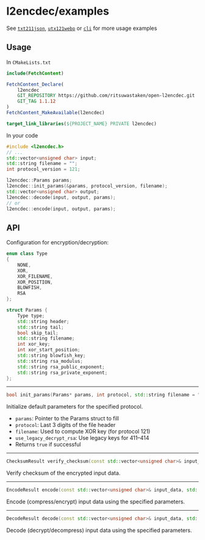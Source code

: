 # l2encdec/examples

See [`txt211json`](./txt211json), [`utx121webp`](./utx121webp) or [`cli`](./cli) for more usage examples

## Usage

In `CMakeLists.txt`

```cmake
include(FetchContent)

FetchContent_Declare(
    l2encdec
    GIT_REPOSITORY https://github.com/ritsuwastaken/open-l2encdec.git
    GIT_TAG 1.1.12
)
FetchContent_MakeAvailable(l2encdec)

target_link_libraries(${PROJECT_NAME} PRIVATE l2encdec)
```

In your code

```cpp
#include <l2encdec.h>
// ...
std::vector<unsigned char> input;
std::string filename = "";
int protocol_version = 121;

l2encdec::Params params;
l2encdec::init_params(&params, protocol_version, filename);
std::vector<unsigned char> output;
l2encdec::decode(input, output, params);
// or
l2encdec::encode(input, output, params);
```

## API

Configuration for encryption/decryption:

```cpp
enum class Type
{
    NONE,
    XOR,
    XOR_FILENAME,
    XOR_POSITION,
    BLOWFISH,
    RSA
};

struct Params {
    Type type;
    std::string header;
    std::string tail;
    bool skip_tail;
    std::string filename;
    int xor_key;
    int xor_start_position;
    std::string blowfish_key;
    std::string rsa_modulus;
    std::string rsa_public_exponent;
    std::string rsa_private_exponent;
};
```

---

```cpp
bool init_params(Params* params, int protocol, std::string filename = "", bool use_legacy_decrypt_rsa = false);
```

Initialize default parameters for the specified protocol.

- `params`: Pointer to the Params struct to fill
- `protocol`: Last 3 digits of the file header
- `filename`: Used to compute XOR key (for protocol 121)
- `use_legacy_decrypt_rsa`: Use legacy keys for 411–414
- Returns `true` if successful

---

```cpp
ChecksumResult verify_checksum(const std::vector<unsigned char>& input_data);
```

Verify checksum of the encrypted input data.

---

```cpp
EncodeResult encode(const std::vector<unsigned char>& input_data, std::vector<unsigned char>& output_data, const Params& params);
```

Encode (compress/encrypt) input data using the specified parameters.

---

```cpp
DecodeResult decode(const std::vector<unsigned char>& input_data, std::vector<unsigned char>& output_data, const Params& params);
```

Decode (decrypt/decompress) input data using the specified parameters.
